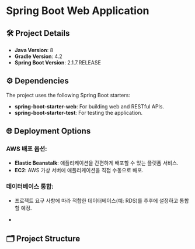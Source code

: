 # Spring Boot Web Application


## 🛠 Project Details

- **Java Version**: 8  
- **Gradle Version**: 4.2  
- **Spring Boot Version**: 2.1.7.RELEASE  

## ⚙️ Dependencies

The project uses the following Spring Boot starters:

- **spring-boot-starter-web**: For building web and RESTful APIs.
- **spring-boot-starter-test**: For testing the application.

## 🌐 Deployment Options

### AWS 배포 옵션:
- **Elastic Beanstalk**: 애플리케이션을 간편하게 배포할 수 있는 플랫폼 서비스.
- **EC2**: AWS 가상 서버에 애플리케이션을 직접 수동으로 배포.

### 데이터베이스 통합:
- 프로젝트 요구 사항에 따라 적합한 데이터베이스(예: RDS)를 추후에 설정하고 통합할 예정.

- 
## 🗂 Project Structure
